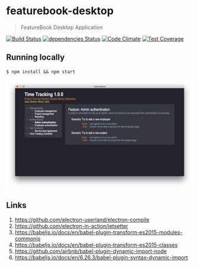 # featurebook-desktop

> FeatureBook Desktop Application

[![Build Status](https://travis-ci.org/SOFTWARE-CLINIC/featurebook-desktop.svg?branch=master)](https://travis-ci.org/SOFTWARE-CLINIC/featurebook-desktop)
[![dependencies Status](https://david-dm.org/SOFTWARE-CLINIC/featurebook-desktop/status.svg)](https://david-dm.org/SOFTWARE-CLINIC/featurebook-desktop)
[![Code Climate](https://codeclimate.com/github/SOFTWARE-CLINIC/featurebook-desktop/badges/gpa.svg)](https://codeclimate.com/github/SOFTWARE-CLINIC/featurebook-desktop)
[![Test Coverage](https://codeclimate.com/github/SOFTWARE-CLINIC/featurebook-desktop/badges/coverage.svg)](https://codeclimate.com/github/SOFTWARE-CLINIC/featurebook-desktop/coverage)

## Running locally

```
$ npm install && npm start
```

![Screenshot](README/featurebook-desktop.png)

## Links

1. https://github.com/electron-userland/electron-compile
2. https://github.com/electron-in-action/jetsetter
3. https://babeljs.io/docs/en/babel-plugin-transform-es2015-modules-commonjs
4. https://babeljs.io/docs/en/babel-plugin-transform-es2015-classes
5. https://github.com/airbnb/babel-plugin-dynamic-import-node
6. https://babeljs.io/docs/en/6.26.3/babel-plugin-syntax-dynamic-import
